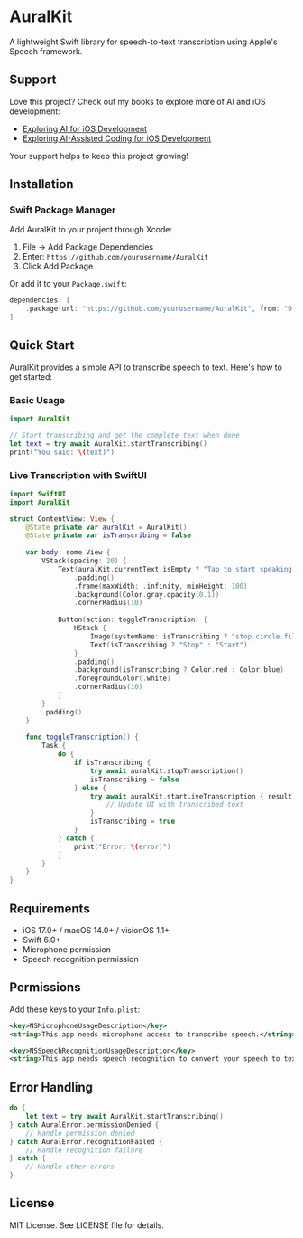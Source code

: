# AuralKit

A lightweight Swift library for speech-to-text transcription using Apple's Speech framework.

## Support

Love this project? Check out my books to explore more of AI and iOS development:
- [Exploring AI for iOS Development](https://academy.rudrank.com/product/ai)
- [Exploring AI-Assisted Coding for iOS Development](https://academy.rudrank.com/product/ai-assisted-coding)

Your support helps to keep this project growing!

## Installation

### Swift Package Manager

Add AuralKit to your project through Xcode:
1. File → Add Package Dependencies
2. Enter: `https://github.com/yourusername/AuralKit`
3. Click Add Package

Or add it to your `Package.swift`:

```swift
dependencies: [
    .package(url: "https://github.com/yourusername/AuralKit", from: "0.0.1")
]
```

## Quick Start

AuralKit provides a simple API to transcribe speech to text. Here's how to get started:

### Basic Usage

```swift
import AuralKit

// Start transcribing and get the complete text when done
let text = try await AuralKit.startTranscribing()
print("You said: \(text)")
```

### Live Transcription with SwiftUI

```swift
import SwiftUI
import AuralKit

struct ContentView: View {
    @State private var auralKit = AuralKit()
    @State private var isTranscribing = false
    
    var body: some View {
        VStack(spacing: 20) {
            Text(auralKit.currentText.isEmpty ? "Tap to start speaking..." : auralKit.currentText)
                .padding()
                .frame(maxWidth: .infinity, minHeight: 100)
                .background(Color.gray.opacity(0.1))
                .cornerRadius(10)
            
            Button(action: toggleTranscription) {
                HStack {
                    Image(systemName: isTranscribing ? "stop.circle.fill" : "mic.circle.fill")
                    Text(isTranscribing ? "Stop" : "Start")
                }
                .padding()
                .background(isTranscribing ? Color.red : Color.blue)
                .foregroundColor(.white)
                .cornerRadius(10)
            }
        }
        .padding()
    }
    
    func toggleTranscription() {
        Task {
            do {
                if isTranscribing {
                    try await auralKit.stopTranscription()
                    isTranscribing = false
                } else {
                    try await auralKit.startLiveTranscription { result in
                        // Update UI with transcribed text
                    }
                    isTranscribing = true
                }
            } catch {
                print("Error: \(error)")
            }
        }
    }
}
```

## Requirements

- iOS 17.0+ / macOS 14.0+ / visionOS 1.1+
- Swift 6.0+
- Microphone permission
- Speech recognition permission

## Permissions

Add these keys to your `Info.plist`:

```xml
<key>NSMicrophoneUsageDescription</key>
<string>This app needs microphone access to transcribe speech.</string>

<key>NSSpeechRecognitionUsageDescription</key>
<string>This app needs speech recognition to convert your speech to text.</string>
```

## Error Handling

```swift
do {
    let text = try await AuralKit.startTranscribing()
} catch AuralError.permissionDenied {
    // Handle permission denied
} catch AuralError.recognitionFailed {
    // Handle recognition failure
} catch {
    // Handle other errors
}
```


## License

MIT License. See LICENSE file for details.